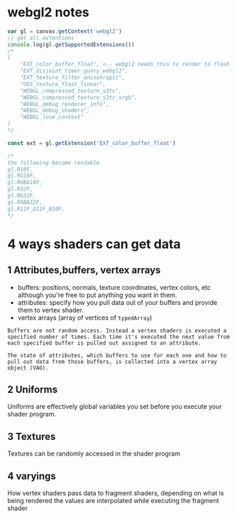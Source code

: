 # webgl2 notes


```javascript
var gl = canvas.getContext('webgl2')
// get all extentions
console.log(gl.getSupportedExtensions())
/*
[
    "EXT_color_buffer_float", <-- webgl2 needs this to render to float output textbuffer 
    "EXT_disjoint_timer_query_webgl2", 
    "EXT_texture_filter_anisotropic", 
    "OES_texture_float_linear", 
    "WEBGL_compressed_texture_s3tc", 
    "WEBGL_compressed_texture_s3tc_srgb", 
    "WEBGL_debug_renderer_info", 
    "WEBGL_debug_shaders", 
    "WEBGL_lose_context"
]
*/

const ext = gl.getExtension('EXT_color_buffer_float')

/*
the following become rendable
gl.R16F,
gl.RG16F,
gl.RGBA16F,
gl.R32F,
gl.RG32F,
gl.RGBA32F,
gl.R11F_G11F_B10F.
*/
```

# 4 ways shaders can get data

## 1  Attributes,buffers, vertex arrays

* buffers: positions, normals, texture coordinates, vertex colors, etc although you're free to put anything you want in them.
* attributes: specify how you pull data out of your buffers and provide them to vertex shader.
* vertex arrays (array of vertices of `typedArray`)

```quote
Buffers are not random access. Instead a vertex shaders is executed a specified number of times. Each time it's executed the next value from each specified buffer is pulled out assigned to an attribute. 

The state of attributes, which buffers to use for each one and how to pull out data from those buffers, is collected into a vertex array object (VAO).
```

## 2 Uniforms

Uniforms are effectively global variables you set before you execute your shader program.

## 3 Textures

Textures can be randomly accessed in the shader program

## 4 varyings

How vertex shaders pass data to fragment shaders, depending on what is being rendered the values are interpolated
while executing the fragment shader

